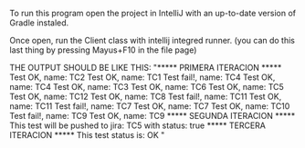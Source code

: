 To run this program open the project in IntelliJ with an up-to-date version of Gradle instaled.

Once open, run the Client class with intellij integred runner.
(you can do this last thing by pressing Mayus+F10 in the file page)

THE OUTPUT SHOULD BE LIKE THIS:
"***** PRIMERA ITERACION *****
Test OK, name: TC2
Test OK, name: TC1
Test fail!, name: TC4
Test OK, name: TC4
Test OK, name: TC3
Test OK, name: TC6
Test OK, name: TC5
Test OK, name: TC12
Test OK, name: TC8
Test fail!, name: TC11
Test OK, name: TC11
Test fail!, name: TC7
Test OK, name: TC7
Test OK, name: TC10
Test fail!, name: TC9
Test OK, name: TC9
***** SEGUNDA ITERACION *****
This test will be pushed to jira: TC5 with status: true
***** TERCERA ITERACION *****
This test status is: OK
"